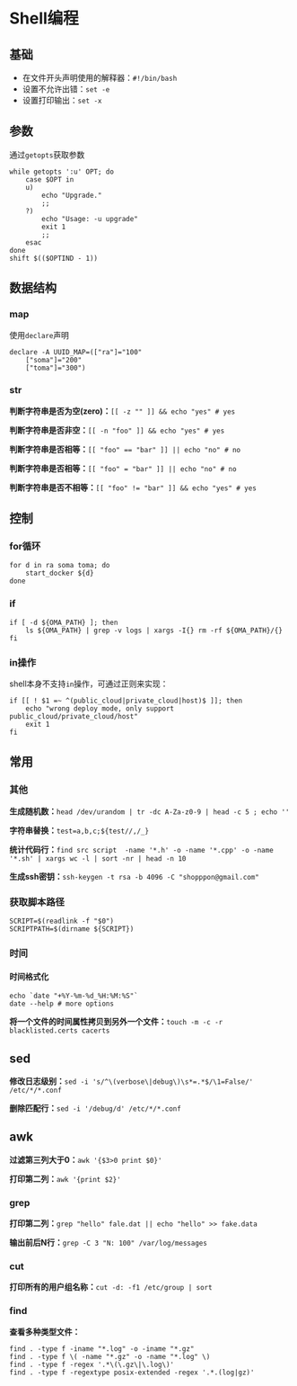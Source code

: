 # Shell编程

## 基础

- 在文件开头声明使用的解释器：`#!/bin/bash`
- 设置不允许出错：`set -e`
- 设置打印输出：`set -x`

## 参数

通过`getopts`获取参数

```shell
while getopts ':u' OPT; do
    case $OPT in
    u)
        echo "Upgrade."
        ;;
    ?)
        echo "Usage: -u upgrade"
        exit 1
        ;;
    esac
done
shift $(($OPTIND - 1))
```

## 数据结构

### map

使用`declare`声明

```shell
declare -A UUID_MAP=(["ra"]="100"
    ["soma"]="200"
    ["toma"]="300")
```

### str

**判断字符串是否为空(zero)：**`[[ -z "" ]] && echo "yes" # yes`

**判断字符串是否非空：**`[[ -n "foo" ]] && echo "yes" # yes`

**判断字符串是否相等：**`[[ "foo" == "bar" ]] || echo "no" # no`

**判断字符串是否相等：**`[[ "foo" = "bar" ]] || echo "no" # no`

**判断字符串是否不相等：**`[[ "foo" != "bar" ]] && echo "yes" # yes`

## 控制

### for循环

```shell
for d in ra soma toma; do
    start_docker ${d}
done
```

### if

```shell
if [ -d ${OMA_PATH} ]; then
    ls ${OMA_PATH} | grep -v logs | xargs -I{} rm -rf ${OMA_PATH}/{}
fi
```

### in操作

shell本身不支持`in`操作，可通过正则来实现：

```shell
if [[ ! $1 =~ ^(public_cloud|private_cloud|host)$ ]]; then
    echo "wrong deploy mode, only support public_cloud/private_cloud/host"
    exit 1
fi
```

## 常用

### 其他

**生成随机数：**`head /dev/urandom | tr -dc A-Za-z0-9 | head -c 5 ; echo ''`

**字符串替换：**`test=a,b,c;${test//,/_}`

**统计代码行：**`find src script  -name '*.h' -o -name '*.cpp' -o -name '*.sh' | xargs wc -l | sort -nr | head -n 10`

**生成ssh密钥：**`ssh-keygen -t rsa -b 4096 -C "shopppon@gmail.com"`

### 获取脚本路径

```shell
SCRIPT=$(readlink -f "$0")
SCRIPTPATH=$(dirname ${SCRIPT})
```

### 时间

#### 时间格式化

```shell
echo `date "+%Y-%m-%d_%H:%M:%S"`
date --help # more options
```

**将一个文件的时间属性拷贝到另外一个文件：**`touch -m -c -r blacklisted.certs cacerts`

## sed

**修改日志级别：**`sed -i 's/^\(verbose\|debug\)\s*=.*$/\1=False/' /etc/*/*.conf`

**删除匹配行：**`sed -i '/debug/d' /etc/*/*.conf`

## awk

**过滤第三列大于0：**`awk '{$3>0 print $0}'`

**打印第二列：**`awk '{print $2}'`

### grep

**打印第二列：**`grep "hello" fale.dat || echo "hello" >> fake.data`

**输出前后N行：**`grep -C 3 "N: 100" /var/log/messages`

### cut

**打印所有的用户组名称：**`cut -d: -f1 /etc/group | sort`

### find

**查看多种类型文件：**

```shell
find . -type f -iname "*.log" -o -iname "*.gz" 
find . -type f \( -name "*.gz" -o -name "*.log" \)
find . -type f -regex '.*\(\.gz\|\.log\)'
find . -type f -regextype posix-extended -regex '.*.(log|gz)'
```

